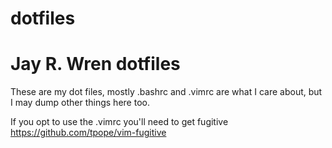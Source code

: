 dotfiles
========
# Jay R. Wren dotfiles

These are my dot files, mostly .bashrc and .vimrc are what I care about, but I may dump other things here too.

If you opt to use the .vimrc you'll need to get fugitive https://github.com/tpope/vim-fugitive
